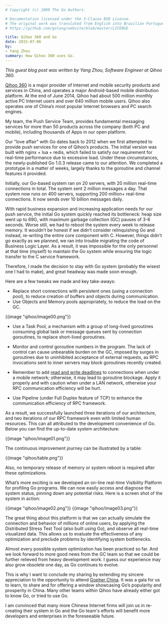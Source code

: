 ```yaml
---
# Copyright (c) 2009 The Go Authors.

# Documentation licensed under the 3-Clause BSD License.
# The original work was translated from English into Brazilian Portuguese.
# https://github.com/golang/website/blob/master/LICENSE

title: Qihoo 360 and Go
date: 2015-07-06
by:
- Yang Zhou
summary: How Qihoo 360 uses Go.
---
```



_This guest blog post was written by Yang Zhou, Software Engineer at Qihoo 360._

[Qihoo 360](http://www.360safe.com/) is a major provider of Internet and
mobile security products and services in China, and operates a major
Android-based mobile distribution platform. At the end of June 2014, Qihoo had
about 500 million monthly active PC Internet users and over 640 million mobile
users. Qihoo also operates one of China’s most popular Internet browsers and PC
search engines.

My team, the Push Service Team, provides fundamental messaging services for
more than 50 products across the company (both PC and mobile), including
thousands of Apps in our open platform.

Our "love affair" with Go dates back to 2012 when we first attempted to provide
push services for one of Qihoo’s products. The initial version was built with
nginx + lua + redis, which failed to satisfy our requirement for real-time
performance due to excessive load. Under these circumstances, the
newly-published Go 1.0.3 release came to our attention. We completed a
prototype in a matter of weeks, largely thanks to the goroutine and channel
features it provided.

Initially, our Go-based system ran on 20 servers, with 20 million real-time
connections in total. The system sent 2 million messages a day. That system now
runs on 400 servers, supporting 200 million+ real-time connections. It now
sends over 10 billion messages daily.

With rapid business expansion and increasing application needs for our push
service, the initial Go system quickly reached its bottleneck: heap size went
up to 69G, with maximum garbage collection (GC) pauses of 3-6 seconds. Worse
still, we had to reboot the system every week to release memory. It wouldn’t be
honest if we didn’t consider relinquishing Go and instead, re-writing the
entire core component with C. However, things didn’t go exactly as we planned,
we ran into trouble migrating the code of Business Logic Layer. As a result, it
was impossible for the only personnel at that time (myself) to maintain the Go
system while ensuring the logic transfer to the C service framework.

Therefore, I made the decision to stay with Go system (probably the wisest one
I had to make), and great headway was made soon enough.

Here are a few tweaks we made and key take-aways:

  - Replace short connections with persistent ones (using a connection pool),
    to reduce creation of buffers and objects during communication.
  - Use Objects and Memory pools appropriately, to reduce the load on the GC.

{{image "qihoo/image00.png"}}

  - Use a Task Pool, a mechanism with a group of long-lived goroutines consuming
    global task or message queues sent by connection goroutines,
    to replace short-lived goroutines.

  - Monitor and control goroutine numbers in the program.
    The lack of control can cause unbearable burden on the GC,
    imposed by surges in goroutines due to uninhibited acceptance of external requests,
    as RPC invocations sent to inner servers may block goroutines recently created.

  - Remember to add [read and write deadlines](/pkg/net/#Conn)
    to connections when under a mobile network;
    otherwise, it may lead to goroutine blockage.
    Apply it properly and with caution when under a LAN network,
    otherwise your RPC communication efficiency will be hurt.

  - Use Pipeline (under Full Duplex feature of TCP) to enhance the communication efficiency of RPC framework.

As a result, we successfully launched three iterations of our architecture,
and two iterations of our RPC framework even with limited human resources.
This can all attributed to the development convenience of Go.
Below you can find the up-to-date system architecture:

{{image "qihoo/image01.png"}}

The continuous improvement journey can be illustrated by a table:

{{image "qihoo/table.png"}}

Also, no temporary release of memory or system reboot is required after these
optimizations.

What’s more exciting is we developed an on-line real-time Visibility Platform
for profiling Go programs. We can now easily access and diagnose the system
status, pinning down any potential risks. Here is a screen shot of the system
in action:

{{image "qihoo/image02.png"}}
{{image "qihoo/image03.png"}}

The great thing about this platform is that we can actually simulate the
connection and behavior of millions of online users, by applying the
Distributed Stress Test Tool (also built using Go), and observe all real-time
visualized data. This allows us to evaluate the effectiveness of any
optimization and preclude problems by identifying system bottlenecks.

Almost every possible system optimization has been practiced so far. And we
look forward to more good news from the GC team so that we could be further
relieved from heavy development work. I guess our experience may also grow
obsolete one day, as Go continues to evolve.

This is why I want to conclude my sharing by extending my sincere appreciation
to the opportunity to attend [Gopher China](http://gopherchina.org/).
It was a gala for us to learn, to share and for offering a window showcasing
Go’s popularity and prosperity in China. Many other teams within Qihoo have
already either got to know Go, or tried to use Go.

I am convinced that many more Chinese Internet firms will join us in
re-creating their system in Go and the Go team's efforts will benefit more
developers and enterprises in the foreseeable future.
